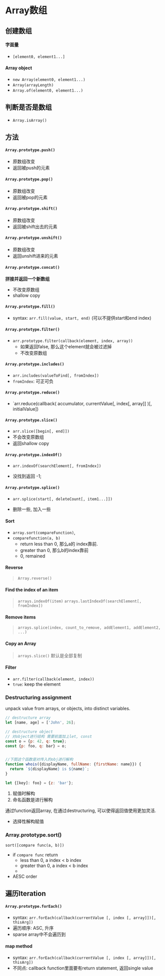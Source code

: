 # Array数组



## 创建数组

#### 字面量

- `[element0, element1...]`

#### Array object

- `new Array(element0, element1...)`
- `Array(arrayLength)`
- `Array.of(element0, element1...)`



## 判断是否是数组

- `Array.isArray()`



## 方法

#### `Array.prototype.push()`

- 原数组改变
- 返回被push的元素



#### `Array.prototype.pop()`

- 原数组改变
- 返回被pop的元素



#### `Array.prototype.shift()`

- 原数组改变
- 返回被shift出去的元素



#### `Array.prototype.unshift()`

- 原数组改变
- 返回unshift进来的元素



#### `Array.prototype.concat()`

**拼接并返回一个新数组**

- 不改变原数组
- shallow copy



#### `Array.prototype.fill()`

- syntax: `arr.fill(value, start, end)` (可以不提供start和end index)



####  `Array.prototype.filter()`

- `arr.prototype.filter(callback(element, index, array))`
  -  如果返回false, 那么这个element就会被过滤掉
  - 不改变原数组



#### `Array.prototype.includes()`

- `arr.includes(valueToFind[, fromIndex])`
- `fromIndex`: 可正可负



#### `Array.prototype.reduce()`

- `arr.reduce(callback( accumulator, currentValue[, index[, array]] )[, initialValue])



#### `Array.prototype.slice()`

- `arr.slice([begin[, end]])`
- 不会改变原数组
- 返回shallow copy



#### `Array.prototype.indexOf()`

- `arr.indexOf(searchElement[, fromIndex])`

- 没找到返回 -1;



#### `Array.prototype.splice()`

- `arr.splice(start[, deleteCount[, item1...]])`

- 删除一些, 加入一些

#### Sort

- `array.sort(compareFunction)`, 
- `comparefunction(a, b)`
  - return less than 0, 那么a的 index靠前. 
  - greater than 0, 那么b的index靠前
  - 0, remained





#### Reverse

> `Array.reverse()`

#### Find the index of an item
> `arrays.indexOf(item)`
  `arrays.lastIndexOf(searchElement[, fromIndex])`

#### Remove items
> `arrays.splice(index, count_to_remove, addElement1, addElement2, ...)`

#### Copy an Array
> `arrays.slice()` 默认是全部复制

#### Filter

- `arr.filter(callback(element, index))`
- `true`: keep the element






### Destructuring assignment
unpack value from arrays, or objects, into distinct variables.
```javascript
// destructure array
let [name, age] = ['John', 26];

// destructure object
// 对object进行结构 需要前面加上let, const
const o = {p: 42, q: true};
const {p: foo, q: bar} = o;


//下图这个函数是对传入的obj进行解构
function whois({displayName, fullName: {firstName: name}}) {
  return `${displayName} is ${name}`;
}

let {[key]: foo} = {z: 'bar'};
```

1. 赋值时解构
2. 命名函数是进行解构


通过function返回array, 在通过destructuring, 可以使得返回值使用更加灵活.

- 选择性解构赋值





### Array.prototype.sort()

`sort([compare func(a, b)])`
- if `compare func` return
  - less than 0, a index < b index
  - greater than 0, a index < b index
  - 
- AESC order





## 遍历Iteration



#### `Array.prototype.forEach()`

- syntax: `arr.forEach(callback(currentValue [, index [, array]])[, thisArg])`
- 遍历顺序: ASC, 升序
- sparse array中不会遍历到





#### map method

- syntax: `arr.forEach(callback(currentValue [, index [, array]])[, thisArg])`
- 不同点: callback function里面要有return statement, 返回single value